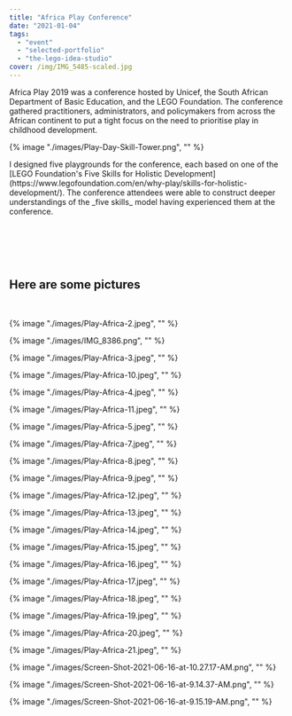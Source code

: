 ```yaml
---
title: "Africa Play Conference"
date: "2021-01-04"
tags: 
  - "event"
  - "selected-portfolio"
  - "the-lego-idea-studio"
cover: /img/IMG_5485-scaled.jpg
---
```


Africa Play 2019 was a conference hosted by Unicef, the South African Department of Basic Education, and the LEGO Foundation. The conference gathered practitioners, administrators, and policymakers from across the African continent to put a tight focus on the need to prioritise play in childhood development.




<div class="inline">
    <div>
    {% image "./images/Play-Day-Skill-Tower.png", "" %}
    </div>
    <p>I designed five playgrounds for the conference, each based on one of the [LEGO Foundation's Five Skills for Holistic Development](https://www.legofoundation.com/en/why-play/skills-for-holistic-development/). The conference attendees were able to construct deeper understandings of the _five skills_ model having experienced them at the conference.</p>
  </div>

<style>
img {
  width: 100%;
  height: auto;
}
.inline img {
  width: 200px;
	float: right;
	margin: 0px;
	margin-right:20px
}
</style>

<br>
<br>
<br>
<br>

## Here are some pictures

<br>

{% image "./images/Play-Africa-2.jpeg", ""  %}
    
{% image "./images/IMG_8386.png", ""  %}
    
{% image "./images/Play-Africa-3.jpeg", ""  %}
    
{% image "./images/Play-Africa-10.jpeg", ""  %}
    
{% image "./images/Play-Africa-4.jpeg", ""  %}
    
{% image "./images/Play-Africa-11.jpeg", ""  %}
    
{% image "./images/Play-Africa-5.jpeg", ""  %}
    
{% image "./images/Play-Africa-7.jpeg", ""  %}
    
{% image "./images/Play-Africa-8.jpeg", ""  %}
    
{% image "./images/Play-Africa-9.jpeg", ""  %}
    
{% image "./images/Play-Africa-12.jpeg", ""  %}
    
{% image "./images/Play-Africa-13.jpeg", ""  %}
    
{% image "./images/Play-Africa-14.jpeg", ""  %}
    
{% image "./images/Play-Africa-15.jpeg", ""  %}
    
{% image "./images/Play-Africa-16.jpeg", ""  %}
    
{% image "./images/Play-Africa-17.jpeg", ""  %}
    
{% image "./images/Play-Africa-18.jpeg", ""  %}
    
{% image "./images/Play-Africa-19.jpeg", ""  %}
    
{% image "./images/Play-Africa-20.jpeg", ""  %}
    
{% image "./images/Play-Africa-21.jpeg", ""  %}
    
{% image "./images/Screen-Shot-2021-06-16-at-10.27.17-AM.png", ""  %}
    
{% image "./images/Screen-Shot-2021-06-16-at-9.14.37-AM.png", ""  %}
    
{% image "./images/Screen-Shot-2021-06-16-at-9.15.19-AM.png", "" %}
